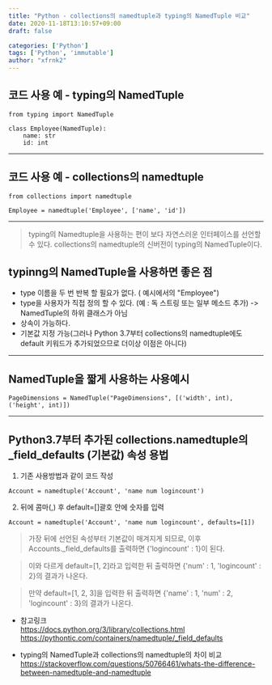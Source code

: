 ```yaml
---
title: "Python - collections의 namedtuple과 typing의 NamedTuple 비교"
date: 2020-11-18T13:10:57+09:00
draft: false

categories: ['Python']
tags: ['Python', 'immutable']
author: "xfrnk2"
---
```

## 코드 사용 예 - typing의 NamedTuple
~~~
from typing import NamedTuple

class Employee(NamedTuple):
    name: str
    id: int
~~~
---
## 코드 사용 예 - collections의 namedtuple
~~~
from collections import namedtuple

Employee = namedtuple('Employee', ['name', 'id'])
~~~
---
> typing의 Namedtuple을 사용하는 편이 보다 자연스러운 인터페이스를 선언할 수 있다. collections의 namedtuple의 신버전이 typing의 NamedTuple이다.

## typinng의 NamedTuple을 사용하면 좋은 점
+ type 이름을 두 번 반복 할 필요가 없다. ( 예시에서의 "Employee")
+ type을 사용자가 직접 정의 할 수 있다. (예 : 독 스트링 또는 일부 메소드 추가) -> NamedTuple의 하위 클래스가 아님
+ 상속이 가능하다.
+ 기본값 지정 가능(그러나 Python 3.7부터 collections의 namedtuple에도 default 키워드가 추가되었으므로 더이상 이점은 아니다)
---
## NamedTuple을 짧게 사용하는 사용예시
~~~
PageDimensions = NamedTuple("PageDimensions", [('width', int), ('height', int)])
~~~
---
## Python3.7부터 추가된 collections.namedtuple의 _field_defaults (기본값) 속성 용법  
  
1. 기존 사용방법과 같이 코드 작성
  
~~~
Account = namedtuple('Account', 'name num logincount')
~~~
  
2. 뒤에 콤마(,) 후 default=[]괄호 안에 숫자를 입력  
  
~~~
Account = namedtuple('Account', 'name num logincount', defaults=[1])
~~~
  
> 가장 뒤에 선언된 속성부터 기본값이 매겨지게 되므로, 이후 Accounts._field_defaults를 출력하면 {'logincount' : 1}이 된다. 
  
> 이와 다르게 default=[1, 2]라고 입력한 뒤 출력하면 {'num' : 1, 'logincount' : 2}의 결과가 나온다.
  
> 만약 default=[1, 2, 3]을 입력한 뒤 출력하면 {'name' : 1, 'num' : 2, 'logincount' : 3}의 결과가 나온다.
  
  
+ 참고링크  
https://docs.python.org/3/library/collections.html  
https://pythontic.com/containers/namedtuple/_field_defaults  
  
+ typing의 NamedTuple과 collections의 namedtuple의 차이 비교  
https://stackoverflow.com/questions/50766461/whats-the-difference-between-namedtuple-and-namedtuple